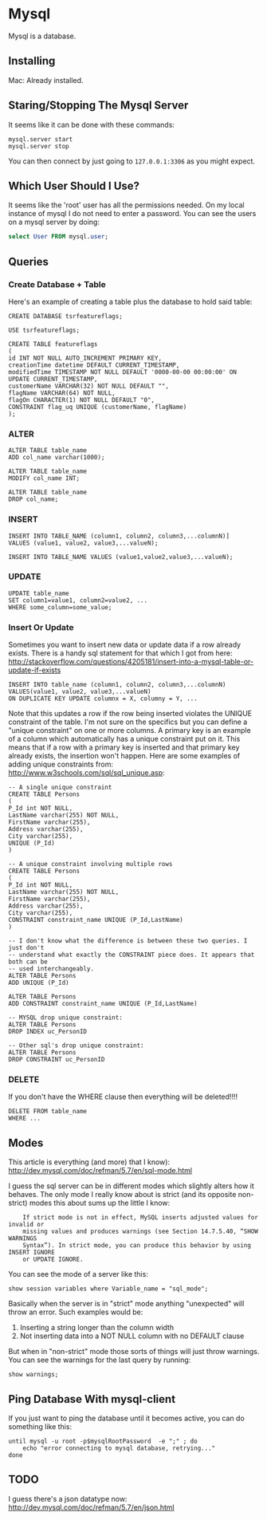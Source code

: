 Mysql
=====

Mysql is a database.

Installing
----------

Mac: Already installed.

Staring/Stopping The Mysql Server
---------------------------------

It seems like it can be done with these commands:

```
mysql.server start
mysql.server stop
```

You can then connect by just going to `127.0.0.1:3306` as you might expect.

Which User Should I Use?
------------------------

It seems like the 'root' user has all the permissions needed. On my local
instance of mysql I do not need to enter a password. You can see the users on
a mysql server by doing:

```sql
select User FROM mysql.user;
```

Queries
-------

### Create Database + Table

Here's an example of creating a table plus the database to hold said table:

```
CREATE DATABASE tsrfeatureflags;

USE tsrfeatureflags;

CREATE TABLE featureflags
(
id INT NOT NULL AUTO_INCREMENT PRIMARY KEY,
creationTime datetime DEFAULT CURRENT_TIMESTAMP,
modifiedTime TIMESTAMP NOT NULL DEFAULT '0000-00-00 00:00:00' ON UPDATE CURRENT_TIMESTAMP,
customerName VARCHAR(32) NOT NULL DEFAULT "",
flagName VARCHAR(64) NOT NULL,
flagOn CHARACTER(1) NOT NULL DEFAULT "0",
CONSTRAINT flag_uq UNIQUE (customerName, flagName)
);
```

### ALTER

```
ALTER TABLE table_name
ADD col_name varchar(1000);

ALTER TABLE table_name
MODIFY col_name INT;

ALTER TABLE table_name
DROP col_name;
```

### INSERT

```
INSERT INTO TABLE_NAME (column1, column2, column3,...columnN)]  
VALUES (value1, value2, value3,...valueN);
 
INSERT INTO TABLE_NAME VALUES (value1,value2,value3,...valueN);
```

### UPDATE

```
UPDATE table_name
SET column1=value1, column2=value2, ...
WHERE some_column=some_value;
```

### Insert Or Update

Sometimes you want to insert new data or update data if a row already exists.
There is a handy sql statement for that which I got from here:
http://stackoverflow.com/questions/4205181/insert-into-a-mysql-table-or-update-if-exists

```
INSERT INTO table_name (column1, column2, column3,...columnN)
VALUES(value1, value2, value3,...valueN)
ON DUPLICATE KEY UPDATE columnx = X, columny = Y, ...
```

Note that this updates a row if the row being inserted violates the UNIQUE
constraint of the table. I'm not sure on the specifics but you can define a
"unique constraint" on one or more columns. A primary key is an example of a
column which automatically has a unique constraint put on it. This means that
if a row with a primary key is inserted and that primary key already exists,
the insertion won't happen. Here are some examples of adding unique
constraints from: http://www.w3schools.com/sql/sql_unique.asp:

```
-- A single unique constraint
CREATE TABLE Persons
(
P_Id int NOT NULL,
LastName varchar(255) NOT NULL,
FirstName varchar(255),
Address varchar(255),
City varchar(255),
UNIQUE (P_Id)
)

-- A unique constraint involving multiple rows
CREATE TABLE Persons
(
P_Id int NOT NULL,
LastName varchar(255) NOT NULL,
FirstName varchar(255),
Address varchar(255),
City varchar(255),
CONSTRAINT constraint_name UNIQUE (P_Id,LastName)
)

-- I don't know what the difference is between these two queries. I just don't
-- understand what exactly the CONSTRAINT piece does. It appears that both can be
-- used interchangeably.
ALTER TABLE Persons
ADD UNIQUE (P_Id)

ALTER TABLE Persons
ADD CONSTRAINT constraint_name UNIQUE (P_Id,LastName)

-- MYSQL drop unique constraint:
ALTER TABLE Persons
DROP INDEX uc_PersonID

-- Other sql's drop unique constraint:
ALTER TABLE Persons
DROP CONSTRAINT uc_PersonID
```

### DELETE

If you don't have the WHERE clause then everything will be deleted!!!!

```
DELETE FROM table_name
WHERE ...
```

Modes
-----

This article is everything (and more) that I know):
http://dev.mysql.com/doc/refman/5.7/en/sql-mode.html

I guess the sql server can be in different modes which slightly alters how it
behaves. The only mode I really know about is strict (and its opposite
non-strict) modes this about sums up the little I know:

		If strict mode is not in effect, MySQL inserts adjusted values for invalid or
		missing values and produces warnings (see Section 14.7.5.40, “SHOW WARNINGS
		Syntax”). In strict mode, you can produce this behavior by using INSERT IGNORE
		or UPDATE IGNORE.

You can see the mode of a server like this:

```
show session variables where Variable_name = "sql_mode";
```

Basically when the server is in "strict" mode anything "unexpected" will throw
an error. Such examples would be:

1. Inserting a string longer than the column width
2. Not inserting data into a NOT NULL column with no DEFAULT clause

But when in "non-strict" mode those sorts of things will just throw warnings.
You can see the warnings for the last query by running:

```
show warnings;
```

Ping Database With mysql-client
-------------------------------

If you just want to ping the database until it becomes active, you can do
something like this:

```
until mysql -u root -p$mysqlRootPassword  -e ";" ; do
	echo "error connecting to mysql database, retrying..."
done
```

TODO
----

I guess there's a json datatype now:
http://dev.mysql.com/doc/refman/5.7/en/json.html
